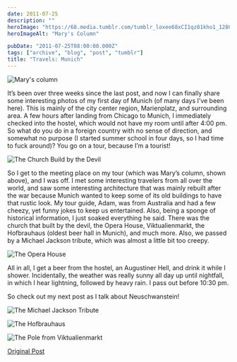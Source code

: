 ```yaml
---
date: 2011-07-25
description: ""
heroImage: "https://68.media.tumblr.com/tumblr_loxee68xCI1qz81kho1_1280.jpg"
heroImageAlt: "Mary's Column"

pubDate: "2011-07-25T08:00:00.000Z"
tags: ["archive", "blog", "post", "tumblr"]
title: "Travels: Munich"
---
```


![Mary's column](https://68.media.tumblr.com/tumblr_loxee68xCI1qz81kho1_1280.jpg)

It’s been over three weeks since the last post, and now I can finally share some interesting photos of my first day of Munich (of many days I’ve been here). This is mainly of the city center region, Marienplatz, and surrounding area. A few hours after landing from Chicago to Munich, I immediately checked into the hostel, which would not have my room until after 4:00 pm. So what do you do in a foreign country with no sense of direction, and somewhat no purpose (I started summer school in four days, so I had time to fuck around)? You go on a tour, because I’m a tourist!

![The Church Build by the Devil](https://68.media.tumblr.com/tumblr_loxee68xCI1qz81kho2_1280.jpg)

So I get to the meeting place on my tour (which was Mary’s column, shown above), and I was off. I met some interesting travelers from all over the world, and saw some interesting architecture that was mainly rebuilt after the war because Munich wanted to keep some of its old buildings to have that rustic look. My tour guide, Adam, was from Australia and had a few cheezy, yet funny jokes to keep us entertained. Also, being a sponge of historical information, I just soaked everything he said. There was the church that built by the devil, the Opera House, Viktualienmarkt, the Hofbrauhaus (oldest beer hall in Munich), and much more. Also, we passed by a Michael Jackson tribute, which was almost a little bit too creepy.

![The Opera House](https://68.media.tumblr.com/tumblr_loxee68xCI1qz81kho3_1280.jpg)

All in all, I get a beer from the hostel, an Augustiner Hell, and drink it while I shower. Incidentally, the weather was really sunny all day up until nightfall, in which I hear lightning, followed by heavy rain. I pass out before 10:30 pm.

So check out my next post as I talk about Neuschwanstein!

![The Michael Jackson Tribute](https://68.media.tumblr.com/tumblr_loxee68xCI1qz81kho4_1280.jpg)

![The Hofbrauhaus](https://68.media.tumblr.com/tumblr_loxee68xCI1qz81kho5_1280.jpg)

![The Pole from Viktualienmarkt](https://68.media.tumblr.com/tumblr_loxee68xCI1qz81kho6_1280.jpg)

[Original Post](https://jermspeaks.com/post/8075406452/its-been-over-three-weeks-since-the-last-post)
